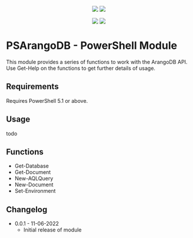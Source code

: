 <p align="center">
<a href="https://github.com/mojoaar/psdatagerry"><img src="https://img.shields.io/github/last-commit/mojoaar/psdatagerry"></a>
<a href="https://github.com/mojoaar/psdatagerry"><img src="https://img.shields.io/github/contributors/mojoaar/psdatagerry"></a>
</p>
<p align="center">
<a href="https://technet.cc"><img src="https://img.shields.io/badge/technet.cc-Blog-blue"></a>
<a href="https://twitter.com/mojoaar"><img src="https://img.shields.io/twitter/follow/mojoaar?style=social"></a>
</p>

# PSArangoDB - PowerShell Module

This module provides a series of functions to work with the ArangoDB API. Use Get-Help on the functions to get further details of usage.

## Requirements

Requires PowerShell 5.1 or above.

## Usage

todo

## Functions

* Get-Database
* Get-Document
* New-AQLQuery
* New-Document
* Set-Environment

## Changelog

* 0.0.1 - 11-06-2022
  * Initial release of module